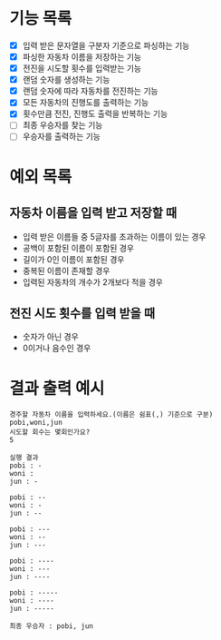 # 기능 목록

-[X] 입력 받은 문자열을 구분자 기준으로 파싱하는 기능
-[X] 파싱한 자동차 이름을 저장하는 기능
-[X] 전진을 시도할 횟수를 입력받는 기능
-[X] 랜덤 숫자를 생성하는 기능
-[X] 랜덤 숫자에 따라 자동차를 전진하는 기능
-[X] 모든 자동차의 진행도를 출력하는 기능
-[X] 횟수만큼 전진, 진행도 출력을 반복하는 기능
-[ ] 최종 우승자를 찾는 기능
-[ ] 우승자를 출력하는 기능

# 예외 목록

## 자동차 이름을 입력 받고 저장할 때
- 입력 받은 이름들 중 5글자를 초과하는 이름이 있는 경우
- 공백이 포함된 이름이 포함된 경우
- 길이가 0인 이름이 포함된 경우
- 중복된 이름이 존재할 경우
- 입력된 자동차의 개수가 2개보다 적을 경우

## 전진 시도 횟수를 입력 받을 때
- 숫자가 아닌 경우
- 0이거나 음수인 경우

# 결과 출력 예시

```
경주할 자동차 이름을 입력하세요.(이름은 쉼표(,) 기준으로 구분)
pobi,woni,jun
시도할 회수는 몇회인가요?
5

실행 결과
pobi : -
woni : 
jun : -

pobi : --
woni : -
jun : --

pobi : ---
woni : --
jun : ---

pobi : ----
woni : ---
jun : ----

pobi : -----
woni : ----
jun : -----

최종 우승자 : pobi, jun
```

  